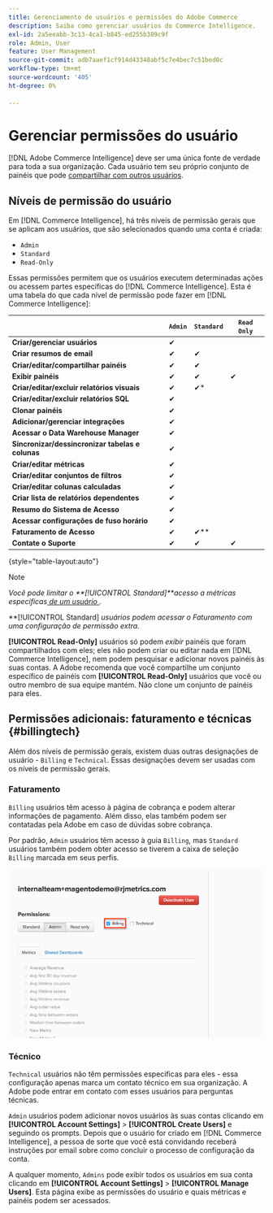 ```yaml
---
title: Gerenciamento de usuários e permissões do Adobe Commerce
description: Saiba como gerenciar usuários do Commerce Intelligence.
exl-id: 2a5eeabb-3c13-4ca1-b845-ed255b389c9f
role: Admin, User
feature: User Management
source-git-commit: adb7aaef1cf914d43348abf5c7e4bec7c51bed0c
workflow-type: tm+mt
source-wordcount: '405'
ht-degree: 0%

---
```


# Gerenciar permissões do usuário

[!DNL Adobe Commerce Intelligence] deve ser uma única fonte de verdade para toda a sua organização. Cada usuário tem seu próprio conjunto de painéis que pode [compartilhar com outros usuários](../../data-user/dashboards/share-dashboard-with-users.md).

## Níveis de permissão do usuário

Em [!DNL Commerce Intelligence], há três níveis de permissão gerais que se aplicam aos usuários, que são selecionados quando uma conta é criada:

* `Admin`
* `Standard`
* `Read-Only`

Essas permissões permitem que os usuários executem determinadas ações ou acessem partes específicas do [!DNL Commerce Intelligence]. Esta é uma tabela do que cada nível de permissão pode fazer em [!DNL Commerce Intelligence]:

|   | `Admin` | `Standard` | `Read Only` |
| -----|-----|-----|----|
| **Criar/gerenciar usuários** | ✔ |   |   |
| **Criar resumos de email** | ✔ | ✔ |   |
| **Criar/editar/compartilhar painéis** | ✔ | ✔ |   |
| **Exibir painéis** | ✔ | ✔ | ✔ |
| **Criar/editar/excluir relatórios visuais** | ✔ | ✔* |   |
| **Criar/editar/excluir relatórios SQL** | ✔ |  |   |
| **Clonar painéis** | ✔ |   |   |
| **Adicionar/gerenciar integrações** | ✔ |   |   |
| **Acessar o Data Warehouse Manager** | ✔ |   |   |
| **Sincronizar/dessincronizar tabelas e colunas** | ✔ |   |   |
| **Criar/editar métricas** | ✔ |   |   |
| **Criar/editar conjuntos de filtros** | ✔ |   |   |
| **Criar/editar colunas calculadas** | ✔ |   |   |
| **Criar lista de relatórios dependentes** | ✔ |   |   |
| **Resumo do Sistema de Acesso** | ✔ |   |   |
| **Acessar configurações de fuso horário** | ✔ |   |   |
| **Faturamento de Acesso** | ✔ | ✔** |   |
| **Contate o Suporte** | ✔ | ✔ | ✔ |

{style="table-layout:auto"}

>[!NOTE]
>
>_Você pode limitar o **[!UICONTROL Standard]**acesso a métricas específicas[ de um usuário ](../../administrator/user-management/restrict-metric-access.md)._
>
>**[!UICONTROL Standard] _usuários podem acessar o Faturamento com uma configuração de permissão extra._
>
>**[!UICONTROL Read-Only]** usuários só podem _exibir_ painéis que foram compartilhados com eles; eles não podem criar ou editar nada em [!DNL Commerce Intelligence], nem podem pesquisar e adicionar novos painéis às suas contas. A Adobe recomenda que você compartilhe um conjunto específico de painéis com **[!UICONTROL Read-Only]** usuários que você ou outro membro de sua equipe mantém. Não clone um conjunto de painéis para eles.

## Permissões adicionais: faturamento e técnicas {#billingtech}

Além dos níveis de permissão gerais, existem duas outras designações de usuário - `Billing` e `Technical`. Essas designações devem ser usadas com os níveis de permissão gerais.

### Faturamento

`Billing` usuários têm acesso à página de cobrança e podem alterar informações de pagamento. Além disso, elas também podem ser contatadas pela Adobe em caso de dúvidas sobre cobrança.

Por padrão, `Admin` usuários têm acesso à guia `Billing`, mas `Standard` usuários também podem obter acesso se tiverem a caixa de seleção `Billing` marcada em seus perfis.

![faturamento](../../assets/billing.png)<!--{: width="550" height="363"}-->

### Técnico

`Technical` usuários não têm permissões específicas para eles - essa configuração apenas marca um contato técnico em sua organização. A Adobe pode entrar em contato com esses usuários para perguntas técnicas.

`Admin` usuários podem adicionar novos usuários às suas contas clicando em **[!UICONTROL Account Settings]** > **[!UICONTROL Create Users]** e seguindo os prompts. Depois que o usuário for criado em [!DNL Commerce Intelligence], a pessoa de sorte que você está convidando receberá instruções por email sobre como concluir o processo de configuração da conta.

A qualquer momento, `Admins` pode exibir todos os usuários em sua conta clicando em **[!UICONTROL Account Settings]** > **[!UICONTROL Manage Users]**. Esta página exibe as permissões do usuário e quais métricas e painéis podem ser acessados.
